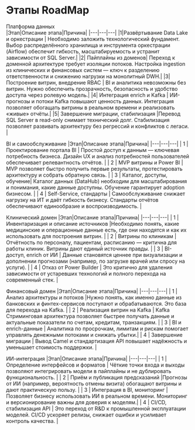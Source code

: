 # Этапы RoadMap

Платформа данных	
|Этап|Описание этапа|Причина|
|---|---|---|
|1|Развёртывание Data Lake и оркестрации |	Необходимо заложить технологический фундамент. Выбор распределённого хранилища и инструмента оркестрации (Airflow) обеспечит гибкость, масштабируемость и устранит зависимости от SQL Server.|
|2|	Пайплайны из доменов| 	Переход к доменной архитектуре требует изоляции потоков. Настройка ingestion из клинических и финансовых систем — ключ к разделению ответственности и снижению нагрузки на монолитный DWH.|
|3|	Построение витрин, внедрение RBAC	| BI и аналитика невозможны без витрин. Нужно обеспечить прозрачность, безопасность и удобство доступа через ролевую модель.|
|4|	Интеграция enrich и Kafka | ИИ-прогнозы и потоки Kafka повышают ценность данных. Интеграция позволяет обогащать витрины в реальном времени и реализовать «живые» отчёты.|
|5|	Завершение миграции, стабилизация	|Перевод SQL Server в read-only снимает технический долг. Стабилизация позволяет развивать архитектуру без регрессий и конфликтов с легаси. |

BI и самообслуживание
|Этап|Описание этапа|Причина|
|---|---|---|
| 1 | Проектирование портала BI | Простой доступ к данным — ключевая потребность бизнеса. Дизайн UX и анализ потребностей пользователей обеспечивает релевантность отчётов. |
| 2 | 	MVP витрины и Power BI | MVP позволяет быстро получить первые результаты, протестировать архитектуру и собрать обратную связь. |
| 3 |	Каталог, доступы, обучение| Каталог данных (DataHub) необходим для масштабирования и понимания, какие данные доступны. Обучение гарантирует adoption бизнесом. |
| 4 | 	Self-Service, стандарты | Самообслуживание снижает нагрузку на ИТ и даёт гибкость бизнесу. Стандарты отчётов обеспечивают единообразие и воспроизводимость. |

Клинический домен
|Этап|Описание этапа|Причина|
|---|---|---|
| 1 | 	Инвентаризация и описание источников |Необходимо понять, какие медицинские и операционные данные есть, где они находятся и как их использовать для построения витрин. |
| 2 | Витрины по клиникам | Отчётность по персоналу, пациентам, расписанию — критична для работы клиник. Витрины дают единый источник правды. |
| 3 | 	BI-доступ, enrich от ИИ | Данные становятся ценнее при визуализации и дополнении прогнозами (например, по загрузке врачей или спросу на услуги). |
| 4 | Отказ от Power Builder | Это критично для удаления зависимости от устаревших технологий и полного перехода на современный стек. |


Финансовый домен
|Этап|Описание этапа|Причина|
|---|---|---|
| 1 | Анализ архитектуры и потоков |Нужно понять, как именно данные из банковских и финтех-сервисов поступают и обрабатываются. Это база для перехода на Kafka. |
| 2 | Реализация витрин на Kafka | Kafka	Стриминговая архитектура позволяет быстрее получать данные и актуальные показатели по счетам, кредитам, транзакциям. |
| 3 | BI и enrich-данные | Аналитика по просрочкам, лимитам и рискам помогает управлять денежными потоками и снижать убытки.|
| 4 | Завершение миграции | Вывод Camel и стандартизация API повышает надёжность и уменьшает стоимость поддержки. |


ИИ-интеграция
|Этап|Описание этапа|Причина|
|---|---|---|
| 1 | Определение интерфейсов и форматов | Чёткие точки входа и выходы позволяют интегрировать модели в пайплайны и не дублировать функциональность. |
| 2 | Приём и публикация предсказаний |Прогнозы от ИИ (например, вероятность отмены визита) обогащают витрины и дают практическую пользу. |
| 3 | Интеграция в BI, мониторинг | Позволяет бизнесу использовать ИИ в реальном времени. Мониторинг и версионирование важны для доверия к моделям.|
| 4 | CI/CD, стабилизация API | Это переход от R&D к промышленной эксплуатации моделей. CI/CD ускоряет релизы, снижает ошибки и усиливает контроль качества. |
